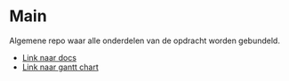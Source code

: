 # Main

Algemene repo waar alle onderdelen van de opdracht worden gebundeld.

- [Link naar docs](./docs/index.md)
- [Link naar gantt chart](https://share.clickup.com/g/h/4dnet-36/b50cc571c69abab)

